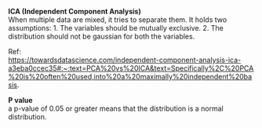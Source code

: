 

**ICA (Independent Component Analysis)**    
When multiple data are mixed, it tries to separate them. It holds two assumptions: 1. The variables should be mutually exclusive. 2. The distribution should not be gaussian for both the variables.  

Ref:  
https://towardsdatascience.com/independent-component-analysis-ica-a3eba0ccec35#:~:text=PCA%20vs%20ICA&text=Specifically%2C%20PCA%20is%20often%20used,into%20a%20maximally%20independent%20basis.


**P value**  
a p-value of 0.05 or greater means that the distribution is a normal distribution.

